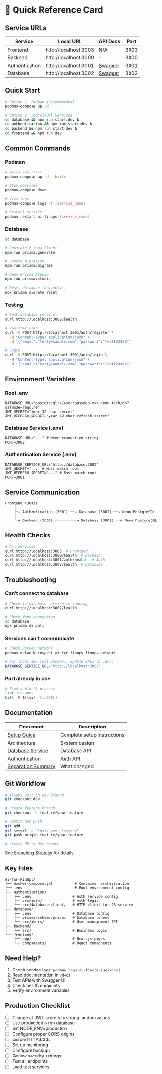 # 🚀 Quick Reference Card

## Service URLs

| Service | Local URL | API Docs | Port |
|---------|-----------|----------|------|
| Frontend | http://localhost:3003 | N/A | 3003 |
| Backend | http://localhost:3000 | - | 3000 |
| Authentication | http://localhost:3001 | [Swagger](http://localhost:3001/api/docs) | 3001 |
| Database | http://localhost:3002 | [Swagger](http://localhost:3002/api/docs) | 3002 |

## Quick Start

```bash
# Option 1: Podman (Recommended)
podman-compose up -d

# Option 2: Individual Services
cd database && npm run start:dev &
cd authentication && npm run start:dev &
cd backend && npm run start:dev &
cd frontend && npm run dev
```

## Common Commands

### Podman
```bash
# Build and start
podman-compose up -d --build

# Stop services
podman-compose down

# View logs
podman-compose logs -f [service_name]

# Restart service
podman restart ai-finops-[service_name]
```

### Database
```bash
cd database

# Generate Prisma Client
npm run prisma:generate

# Create migration
npm run prisma:migrate

# Open Prisma Studio
npm run prisma:studio

# Reset database (dev only!)
npx prisma migrate reset
```

### Testing
```bash
# Test database service
curl http://localhost:3002/health

# Register user
curl -X POST http://localhost:3001/auth/register \
  -H "Content-Type: application/json" \
  -d '{"email":"test@example.com","password":"Test123456"}'

# Login
curl -X POST http://localhost:3001/auth/login \
  -H "Content-Type: application/json" \
  -d '{"email":"test@example.com","password":"Test123456"}'
```

## Environment Variables

### Root .env
```env
DATABASE_URL="postgresql://user:pass@ep-xxx.neon.tech/db?sslmode=require"
JWT_SECRET="your-32-char-secret"
JWT_REFRESH_SECRET="your-32-char-refresh-secret"
```

### Database Service (.env)
```env
DATABASE_URL="..." # Neon connection string
PORT=3002
```

### Authentication Service (.env)
```env
DATABASE_SERVICE_URL="http://database:3002"
JWT_SECRET="..." # Must match root
JWT_REFRESH_SECRET="..." # Must match root
PORT=3001
```

## Service Communication

```
Frontend (3003)
    │
    ├─→ Authentication (3001) ──→ Database (3002) ──→ Neon PostgreSQL
    │
    └─→ Backend (3000) ──────────→ Database (3002) ──→ Neon PostgreSQL
```

## Health Checks

```bash
# All services
curl http://localhost:3003  # Frontend
curl http://localhost:3000/health  # Backend
curl http://localhost:3001/auth/health  # Auth
curl http://localhost:3002/health  # Database
```

## Troubleshooting

### Can't connect to database
```bash
# Check if database service is running
curl http://localhost:3002/health

# Check Neon connection
cd database
npx prisma db pull
```

### Services can't communicate
```bash
# Check Docker network
podman network inspect ai-for-finops_finops-network

# For local dev (not Docker), update URLs in .env:
DATABASE_SERVICE_URL="http://localhost:3002"
```

### Port already in use
```bash
# Find and kill process
lsof -ti:3001
kill -9 $(lsof -ti:3001)
```

## Documentation

| Document | Description |
|----------|-------------|
| [Setup Guide](SETUP_GUIDE.md) | Complete setup instructions |
| [Architecture](MICROSERVICES_ARCHITECTURE.md) | System design |
| [Database Service](../database/DATABASE_SERVICE_GUIDE.md) | Database API |
| [Authentication](../authentication/AUTHENTICATION_GUIDE.md) | Auth API |
| [Separation Summary](MICROSERVICES_SEPARATION.md) | What changed |

## Git Workflow

```bash
# Always work on dev branch
git checkout dev

# Create feature branch
git checkout -b feature/your-feature

# Commit and push
git add .
git commit -m "feat: your feature"
git push origin feature/your-feature

# Create PR to dev branch
```

See [Branching Strategy](BRANCHING_STRATEGY.md) for details.

## Key Files

```
Ai-for-FinOps/
├── docker-compose.yml          # Container orchestration
├── .env                        # Root environment config
├── authentication/
│   ├── .env                   # Auth service config
│   ├── src/auth/              # Auth logic
│   └── src/database-client/   # HTTP client for DB service
├── database/
│   ├── .env                   # Database config
│   ├── prisma/schema.prisma   # Database schema
│   └── src/users/             # User management API
├── backend/
│   └── src/                   # Business logic
└── frontend/
    ├── app/                   # Next.js pages
    └── components/            # React components
```

## Need Help?

1. Check service logs: `podman logs ai-finops-[service]`
2. Read documentation in `/docs`
3. Test APIs with Swagger UI
4. Check health endpoints
5. Verify environment variables

## Production Checklist

- [ ] Change all JWT secrets to strong random values
- [ ] Use production Neon database
- [ ] Set NODE_ENV=production
- [ ] Configure proper CORS origins
- [ ] Enable HTTPS/SSL
- [ ] Set up monitoring
- [ ] Configure backups
- [ ] Review security settings
- [ ] Test all endpoints
- [ ] Load test services
